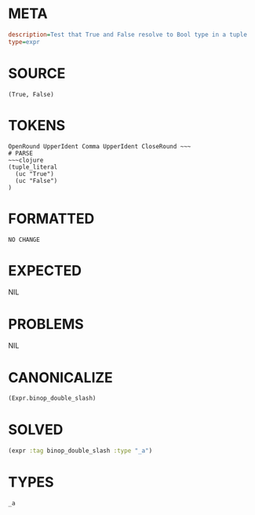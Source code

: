 # META
~~~ini
description=Test that True and False resolve to Bool type in a tuple
type=expr
~~~
# SOURCE
~~~roc
(True, False)
~~~
# TOKENS
~~~text
OpenRound UpperIdent Comma UpperIdent CloseRound ~~~
# PARSE
~~~clojure
(tuple_literal
  (uc "True")
  (uc "False")
)
~~~
# FORMATTED
~~~roc
NO CHANGE
~~~
# EXPECTED
NIL
# PROBLEMS
NIL
# CANONICALIZE
~~~clojure
(Expr.binop_double_slash)
~~~
# SOLVED
~~~clojure
(expr :tag binop_double_slash :type "_a")
~~~
# TYPES
~~~roc
_a
~~~
